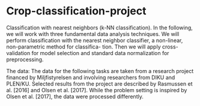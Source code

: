 # Crop-classification-project
Classification with nearest neighbors (k-NN classification).
In the following, we will work with three fundamental data analysis techniques. We will perform classification with the nearest neighbor classifier, a non-linear, non-parametric method for classifica- tion. Then we will apply cross-validation for model selection and standard data normalization for preprocessing.

The data:
The data for the following tasks are taken from a research project financed by Miljfistyrelsen and involving researchers from DIKU and PLEN/KU. Selected results from the project are described by Rasmussen et al. [2016] and Olsen et al. [2017]. While the problem setting is inspired by Olsen et al. [2017], the data were processed differently.
